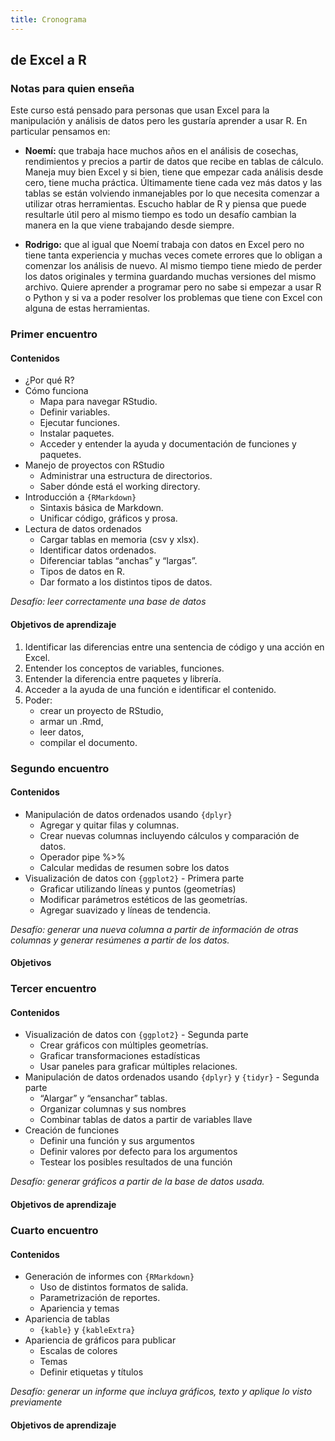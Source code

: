 ```yaml
---
title: Cronograma
---
```


## de Excel a R

### Notas para quien enseña

Este curso está pensado para personas que usan Excel para la manipulación y análisis de datos pero les gustaría aprender a usar R. En particular pensamos en:

* **Noemí:** que trabaja hace muchos años en el análisis de cosechas, rendimientos y precios a partir de datos que recibe en tablas de cálculo. Maneja muy bien Excel y si bien, tiene que empezar cada análisis desde cero, tiene mucha práctica. Últimamente tiene cada vez más datos y las tablas se están volviendo inmanejables por lo que necesita comenzar a utilizar otras herramientas. Escucho hablar de R y piensa que puede resultarle útil pero al mismo tiempo es todo un desafío cambian la manera en la que viene trabajando desde siempre. 

* **Rodrigo:** que al igual que Noemí trabaja con datos en Excel pero no tiene tanta experiencia y muchas veces comete errores que lo obligan a comenzar los análisis de nuevo. Al mismo tiempo tiene miedo de perder los datos originales y termina guardando muchas versiones del mismo archivo. Quiere aprender a programar pero no sabe si empezar a usar R o Python y si va a poder resolver los problemas que tiene con Excel con alguna de estas herramientas.


### Primer encuentro

#### Contenidos

- ¿Por qué R?
- Cómo funciona
  - Mapa para navegar RStudio. 
  - Definir variables. 
  - Ejecutar funciones.
  - Instalar paquetes. 
  - Acceder y entender la ayuda y documentación de funciones y paquetes.
- Manejo de proyectos con RStudio
  - Administrar una estructura de directorios.
  - Saber dónde está el working directory.
- Introducción a `{RMarkdown}`
  - Sintaxis básica de Markdown.
  - Unificar código, gráficos y prosa.
- Lectura de datos ordenados
  - Cargar tablas en memoria (csv y xlsx).
  - Identificar datos ordenados.
  - Diferenciar tablas “anchas” y “largas”.
  - Tipos de datos en R.
  - Dar formato a los distintos tipos de datos.

*Desafío: leer correctamente una base de datos*


#### Objetivos de aprendizaje

1. Identificar las diferencias entre una sentencia de código y una acción en Excel.
1. Entender los conceptos de variables, funciones.
1. Entender la diferencia entre paquetes y librería.
1. Acceder a la ayuda de una función e identificar el contenido. 
1. Poder:
    - crear un proyecto de RStudio,
    - armar un .Rmd,
    - leer datos,
    - compilar el documento.


### Segundo encuentro

#### Contenidos

- Manipulación de datos ordenados usando `{dplyr}`
  - Agregar y quitar filas y columnas.
  - Crear nuevas columnas incluyendo cálculos y comparación de datos.
  - Operador pipe %>%
  - Calcular medidas de resumen sobre los datos
- Visualización de datos con `{ggplot2}` - Primera parte
    - Graficar utilizando líneas y puntos (geometrías)
    - Modificar parámetros estéticos de las geometrías.
    - Agregar suavizado y líneas de tendencia.

*Desafío: generar una nueva columna a partir de información de otras columnas y generar resúmenes a partir de los datos.*

#### Objetivos

### Tercer encuentro 

#### Contenidos

- Visualización de datos con `{ggplot2}` - Segunda parte
    - Crear gráficos con múltiples geometrías.
    - Graficar transformaciones estadísticas
    - Usar paneles para graficar múltiples relaciones.
- Manipulación de datos ordenados usando `{dplyr}` y `{tidyr}` - Segunda parte
    - “Alargar” y “ensanchar” tablas.	
    - Organizar columnas y sus nombres
    - Combinar tablas de datos a partir de variables llave
- Creación de funciones
    - Definir una función y sus argumentos
    - Definir valores por defecto para los argumentos
    - Testear los posibles resultados de una función

*Desafío: generar gráficos a partir de la base de datos usada.*

#### Objetivos de aprendizaje

### Cuarto encuentro

#### Contenidos

- Generación de informes con `{RMarkdown}`
    - Uso de distintos formatos de salida.
    - Parametrización de reportes.
    - Apariencia y temas
- Apariencia de tablas
    - `{kable}` y `{kableExtra}`
- Apariencia de gráficos para publicar
    - Escalas de colores
    - Temas
    - Definir etiquetas y títulos

*Desafío: generar un informe que incluya gráficos, texto y aplique lo visto previamente*

#### Objetivos de aprendizaje